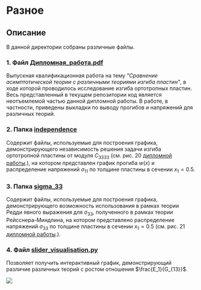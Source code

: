 # Разное

## Описание
В данной директории собраны различные файлы.

### 1. Файл [Дипломная_работа.pdf](/mrdhnv/plate_banding/others/Дипломная_работа.pdf)

Выпускная квалификационная работа на тему *"Сравнение асимптотической теории с различными теориями изгиба пластин"*, в 
ходе которой проводилось исследование изгиба ортотропных пластин. Весь представленный в текущем репозитории код является 
неотъемлемой частью данной дипломной работы. В работе, в частности, приведены выкладки по выводу прогибов и
напряжений для различных теорий.

### 2. Папка [independence](/mrdhnv/plate_banding/others/independence)

Содержит файлы, используемые для построения графика, демонстрирующего независимость решения задачи 
изгиба ортотропной пластины от модуля $C_{3333}$ (см. рис. 20 [дипломной работы](/mrdhnv/plate_banding/others/Дипломная_работа.pdf).), 
на котором представлен график прогиба $w(x)$ и распределение  напряжений $\sigma_{11}$  по толщине пластины в сечении
$x_1 = 0.5$.

### 3. Папка [sigma_33](/mrdhnv/plate_banding/others/sigma_33)

Содержит файлы, используемые для построения графика, демонстрирующего возможность использования
в рамках теории Редди явного выражения для $\sigma_{33}$, полученного в рамках теории Рейсснера-Миндлина,
на котором представлено распределение напряжений $\sigma_{33}$ по толщине пластины в сечении $x_1 = 0.5$
(см. рис. 21 [дипломной работы](/mrdhnv/plate_banding/others/Дипломная_работа.pdf).).

### 4. Файл [slider_visualisation.py](/mrdhnv/plate_banding/others/slider_visualisation.py)

Позволяет получить интерактивный график, демонстрирующий различие различных теорий с ростом отношения
$\frac{E_1}{G_{13}}$.

<img src="https://github.com/mrdhnv/Images/blob/main/Others/Plate_bending.gif">

